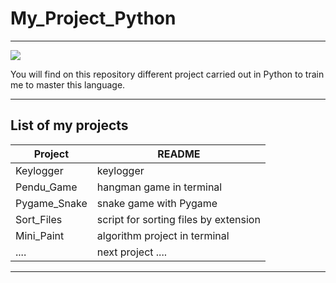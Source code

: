 # My_Project_Python
---
![](https://fwangzones.com/wp-content/uploads/2020/08/Python-1024x341.png)

You will find on this repository different project carried out in Python to train me to master this language.

---
## List of my projects

| Project | README |
| ------ | ------ |
| Keylogger | keylogger |
| Pendu_Game | hangman game in terminal |
| Pygame_Snake | snake game with Pygame |
| Sort_Files | script for sorting files by extension |
| Mini_Paint | algorithm project in terminal |
| .... | next project .... |

---



